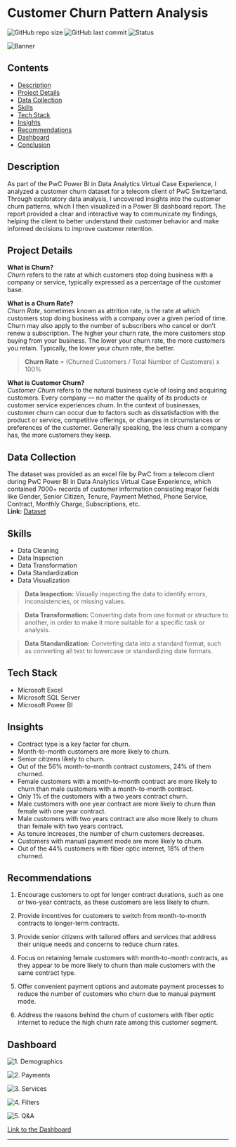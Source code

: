 # Customer Churn Pattern Analysis 

![GitHub repo size](https://img.shields.io/github/repo-size/aryakghosal/customer-churn-analysis-PwC?logo=github) ![GitHub last commit](https://custom-icon-badges.demolab.com/github/last-commit/aryakghosal/customer-churn-analysis-PwC?logo=history&logoColor=white) ![Status](https://img.shields.io/badge/Status-Completed-brightgreen?logo=github) 

![Banner](Images/customer-churn-analysis-cover.png)

## Contents

- [Description](#description)
- [Project Details](#project-details)
- [Data Collection](#data-collection)
- [Skills](#skills)
- [Tech Stack](#tech-stack)
- [Insights](#insights)
- [Recommendations](#recommendations)
- [Dashboard](#dashboard)
- [Conclusion](#conclusion)

## Description
As part of the PwC Power BI in Data Analytics Virtual Case Experience, I analyzed a customer churn dataset for a telecom client of PwC Switzerland. Through exploratory data analysis, I uncovered insights into the customer churn patterns, which I then visualized in a Power BI dashboard report. The report provided a clear and interactive way to communicate my findings, helping the client to better understand their customer behavior and make informed decisions to improve customer retention.

## Project Details

**What is Churn?** \
*Churn* refers to the rate at which customers stop doing business with a company or service, typically expressed as a percentage of the customer base. 

**What is a Churn Rate?** \
*Churn Rate*, sometimes known as attrition rate, is the rate at which customers stop doing business with a company over a given period of time. Churn may also apply to the number of subscribers who cancel or don’t renew a subscription. The higher your churn rate, the more customers stop buying from your business. The lower your churn rate, the more customers you retain. Typically, the lower your churn rate, the better.

> **Churn Rate** = (Churned Customers / Total Number of Customers) x 100%

**What is Customer Churn?** \
*Customer Churn* refers to the natural business cycle of losing and acquiring customers. 
Every company — no matter the quality of its products or customer service experiences churn. In the context of businesses, customer churn can occur due to factors such as dissatisfaction with the product or service, competitive offerings, or changes in circumstances or preferences of the customer.
Generally speaking, the less churn a company has, the more customers they keep.


## Data Collection

The dataset was provided as an excel file by PwC from a telecom client during PwC Power BI in Data Analytics Virtual Case Experience, which contained 7000+ records of customer information consisting major fields like Gender, Senior Citizen, Tenure, Payment Method, Phone Service, Contract, Monthly Charge, Subscriptions, etc. \
**Link:** [Dataset](02-Churn-Dataset.xlsx)


## Skills
- Data Cleaning 
- Data Inspection 
- Data Transformation 
- Data Standardization 
- Data Visualization 

> **Data Inspection:** Visually inspecting the data to identify errors, inconsistencies, or missing values.

> **Data Transformation:** Converting data from one format or structure to another, in order to make it more   suitable for a specific task or analysis.

> **Data Standardization:** Converting data into a standard format, such as converting all text to lowercase or standardizing date formats.

## Tech Stack

- Microsoft Excel 
- Microsoft SQL Server
- Microsoft Power BI


## Insights

- Contract type is a key factor for churn.
- Month-to-month  customers are more likely to churn. 
- Senior citizens likely to churn.
- Out of the 56% month-to-month contract customers, 24% of them churned. 
- Female customers with a month-to-month contract are more likely to churn than male customers with a month-to-month contract.
- Only 1% of the customers with a two years contract churn.
- Male customers with one year contract are more likely to churn than female with one year contract.
- Male customers with two years contract are also more likely to churn than female with two years contract.
- As tenure increases, the number of churn customers decreases.
- Customers with manual payment mode are more likely to churn.
- Out of the 44% customers with fiber optic internet, 18% of them churned. 

## Recommendations

1. Encourage customers to opt for longer contract durations, such as one or two-year contracts, as these customers are less likely to churn.

2. Provide incentives for customers to switch from month-to-month contracts to longer-term contracts.

3. Provide senior citizens with tailored offers and services that address their unique needs and concerns to reduce churn rates.

4. Focus on retaining female customers with month-to-month contracts, as they appear to be more likely to churn than male customers with the same contract type.

5. Offer convenient payment options and automate payment processes to reduce the number of customers who churn due to manual payment mode.

6. Address the reasons behind the churn of customers with fiber optic internet to reduce the high churn rate among this customer segment.

## Dashboard

![1. Demographics](Images/1-Demographics.png)

![2. Payments](Images/2-Payments.png)

![3. Services](Images/3-Services.png)

![4. Filters](Images/4-Filters.png)

![5. Q&A](Images/5-Q&A.png)

[Link to the Dashboard](https://app.powerbi.com/view?r=eyJrIjoiODg3ZDlhYWYtYWU2OC00NWNiLWExYTMtM2RhYzgxMWZlNjQxIiwidCI6ImFhODMxNTE3LTU2ZTQtNGM4MS1iNTViLTYxZTk1MjQwMGE1MCJ9)

---